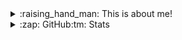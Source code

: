 <details>
 
 
 <summary>:raising_hand_man: This is about me! </summary>
 
 
# About Me  <br>
 
 
> Languages I know:
 - <img height="32" width="32" src="https://unpkg.com/simple-icons@v5/icons/cplusplus.svg" />
 - <img height="32" width="32" src="https://unpkg.com/simple-icons@v5/icons/python.svg" />
> Languages I plan on learning:
 - <img height="32" width="32" src="https://unpkg.com/simple-icons@v5/icons/lua.svg" />
 - <img height="32" width="32" src="https://unpkg.com/simple-icons@v5/icons/nodedotjs.svg" /> / <img height="32" width="32" src="https://unpkg.com/simple-icons@v5/icons/javascript.svg" />

## Pc Specs
> I use a pretty decent gaming laptop (IMO) including the following specs:
- Rtx 3060 Mobile GPU
- Ryzen 7 5800H 8 Core 16 Thread CPU
- Only 8GB ram (upgrading soon!)
- 144hz LED monitor cuz im spekal

### Projects I own / manage:
> rxvan.wtf
- My personal website for designs / having fun
> *My Server*:
> > [![Discord](https://discord.com/api/guilds/877652566832447498/widget.png)](https://discord.gg/FCnK6xp)
</details>

<details>
 <summary>:zap: GitHub:tm: Stats </summary>
  <img align="left" alt="rxvan's GitHub Stats" src="https://github-readme-stats-two-ochre.vercel.app/api?username=rxvan&show_icons=true&hide_border=true" />
</details>

